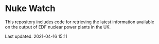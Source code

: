 # Nuke Watch

This repository includes code for retrieving the latest information available on the output of EDF nuclear power plants in the UK.

Last updated: 2021-04-16 15:11